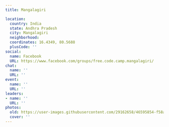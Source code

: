 ```yaml
---
title: Mangalagiri

location:
  country: India
  state: Andhra Pradesh
  city: Mangalagiri
  neighborhood: 
  coordinates: 16.4349, 80.5688
  plusCode: ''
social:
  name: Facebook
  URL: https://www.facebook.com/groups/free.code.camp.mangalagiri/
chat:
  name: ''
  URL: ''
event:
  name: ''
  URL: ''
leaders:
- name: ''
  URL: ''
photos:
  old: https://user-images.githubusercontent.com/29162658/46595854-f58a1400-caf7-11e8-9647-162f928a92b0.jpg
  cover: ''
---
```

